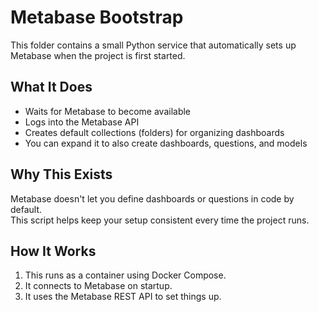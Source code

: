 # Metabase Bootstrap

This folder contains a small Python service that automatically sets up Metabase when the project is first started.

## What It Does

- Waits for Metabase to become available
- Logs into the Metabase API
- Creates default collections (folders) for organizing dashboards
- You can expand it to also create dashboards, questions, and models

## Why This Exists

Metabase doesn't let you define dashboards or questions in code by default.  
This script helps keep your setup consistent every time the project runs.

## How It Works

1. This runs as a container using Docker Compose.
2. It connects to Metabase on startup.
3. It uses the Metabase REST API to set things up.


